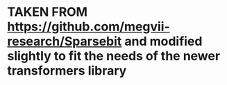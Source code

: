 # TAKEN FROM https://github.com/megvii-research/Sparsebit and modified slightly to fit the needs of the newer transformers library